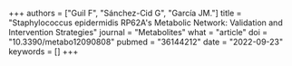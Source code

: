 +++
authors = ["Guil F", "Sánchez-Cid G", "García JM."]
title = "Staphylococcus epidermidis RP62A's Metabolic Network: Validation and Intervention Strategies"
journal = "Metabolites"
what = "article"
doi = "10.3390/metabo12090808"
pubmed = "36144212"
date = "2022-09-23"
keywords = []
+++


